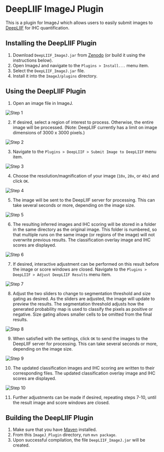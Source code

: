 # DeepLIIF ImageJ Plugin

This is a plugin for ImageJ which allows users to easily submit images to [DeepLIIF](https://deepliif.org) for IHC quantification.

## Installing the DeepLIIF Plugin

1. Download `DeepLIIF_ImageJ.jar` from [Zenodo](https://zenodo.org/record/4751737) (or build it using the instructions below).
2. Open ImageJ and navigate to the `Plugins > Install...` menu item.
3. Select the `DeepLIIF_ImageJ.jar` file.
4. Install it into the `ImageJ/plugins` directory.

## Using the DeepLIIF Plugin

1. Open an image file in ImageJ.

![Step 1](images/step01.png)

2. If desired, select a region of interest to process.  Otherwise, the entire image will be processed.  (Note: DeepLIIF currently has a limit on image dimensions of 3000 x 3000 pixels.)

![Step 2](images/step02.png)

3. Navigate to the `Plugins > DeepLIIF > Submit Image to DeepLIIF` menu item.

![Step 3](images/step03.png)

4. Choose the resolution/magnification of your image (`10x`, `20x`, or `40x`) and click `OK`.

![Step 4](images/step04.png)

5. The image will be sent to the DeepLIIF server for processing.  This can take several seconds or more, depending on the image size.

![Step 5](images/step05.png)

6. The resulting inferred images and IHC scoring will be stored in a folder in the same directory as the original image.  This folder is numbered, so that multiple runs on the same image (or regions of the image) will not overwrite previous results.  The classification overlay image and IHC scores are displayed.

![Step 6](images/step06.png)

7. If desired, interactive adjustment can be performed on this result before the image or score windows are closed.  Navigate to the `Plugins > DeepLIIF > Adjust DeepLIIF Results` menu item.

![Step 7](images/step07.png)

8. Adjust the two sliders to change to segmentation threshold and size gating as desired.  As the sliders are adjusted, the image will update to preview the results.  The segmentation threshold adjusts how the generated probability map is used to classify the pixels as positive or negative.  Size gating allows smaller cells to be omitted from the final results.

![Step 8](images/step08.png)

9. When satisfied with the settings, click `OK` to send the images to the DeepLIIF server for processing.  This can take several seconds or more, depending on the image size.

![Step 9](images/step05.png)

10. The updated classification images and IHC scoring are written to their corresponding files.  The updated classification overlay image and IHC scores are displayed.

![Step 10](images/step10.png)

11. Further adjustments can be made if desired, repeating steps 7-10, until the result image and score windows are closed.

## Building the DeepLIIF Plugin

1. Make sure that you have [Maven](https://maven.apache.org) installed.
2. From this `ImageJ_Plugin` directory, run `mvn package`.
3. Upon successful compilation, the file `DeepLIIF_ImageJ.jar` will be created.